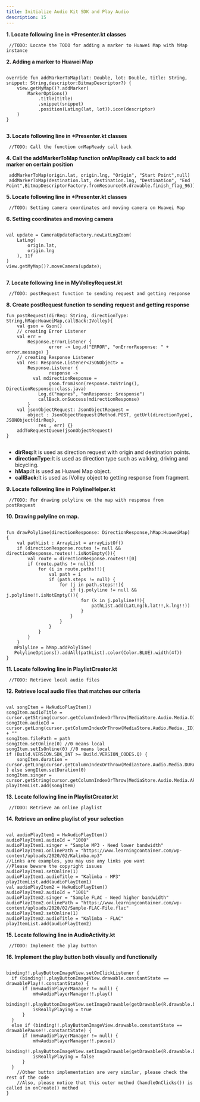 ```yaml
---
title: Initialize Audio Kit SDK and Play Audio
description: 15
---
```


<p><strong>1. Locate following line in *Presenter.kt classes </strong></p>
<pre><div id="copy-button10" class="copy-btn" title="Copy" onclick="copyCode(this.id)"></div><code> //TODO: Locate the TODO for adding a marker to Huawei Map with hMap instance<span class="pln">
</span></code></pre>
<p><strong>2. Adding a marker to Huawei Map</strong></p>
<pre><div id="copy-button11" class="copy-btn" title="Copy" onclick="copyCode(this.id)"></div><code>
override fun addMarkerToMap(lat: Double, lot: Double, title: String, snippet: String,descriptor:BitmapDescriptor?) {
    view.getMyMap()?.addMarker(
        MarkerOptions()
            .title(title)
            .snippet(snippet)
            .position(LatLng(lat, lot)).icon(descriptor)
    )
}
<span class="pln">
</span></code></pre>

<p><strong>3. Locate following line in *Presenter.kt classes</strong></p>
<pre><div id="copy-button12" class="copy-btn" title="Copy" onclick="copyCode(this.id)"></div><code> //TODO: Call the function onMapReady call back<span class="pln">
</span></code></pre>
<p><strong>4. Call the addMarkerToMap function onMapReady call back to add marker on certain position</strong></p>
<pre><div id="copy-button13" class="copy-btn" title="Copy" onclick="copyCode(this.id)"></div><code> addMarkerToMap(origin.lat, origin.lng, "Origin", "Start Point",null)
 addMarkerToMap(destination.lat, destination.lng, "Destination", "End Point",BitmapDescriptorFactory.fromResource(R.drawable.finish_flag_96))<span class="pln">
</span></code></pre>

<p><strong>5. Locate following line in *Presenter.kt classes</strong></p>
<pre><div id="copy-button19" class="copy-btn" title="Copy" onclick="copyCode(this.id)"></div><code> //TODO: Setting camera coordinates and moving camera on Huawei Map<span class="pln">
</span></code></pre>
<p><strong>6. Setting coordinates and moving camera</strong></p>
<pre><div id="copy-button20" class="copy-btn" title="Copy" onclick="copyCode(this.id)"></div><code>
val update = CameraUpdateFactory.newLatLngZoom(
    LatLng(
        origin.lat,
        origin.lng
    ), 11f
)
view.getMyMap()?.moveCamera(update);
<span class="pln">
</span></code></pre>

<p><strong>7. Locate following line in MyVolleyRequest.kt</strong></p>
<pre><div id="copy-button21" class="copy-btn" title="Copy" onclick="copyCode(this.id)"></div><code> //TODO: postRequest function to sending request and getting response <span class="pln">
</span></code></pre>
<p><strong>8. Create postRequest function to sending request and getting response</strong></p>
<pre><div id="copy-button22" class="copy-btn" title="Copy" onclick="copyCode(this.id)"></div><code>fun postRequest(dirReq: String, directionType: String,hMap:HuaweiMap,callBack:IVolley){
    val gson = Gson()
    // creating Error Listener
    val err =
        Response.ErrorListener {
                error -> Log.d("ERROR", "onErrorResponse: " + error.message) }
    // creating Response Listener
    val res: Response.Listener&ltJSONObject&gt =
        Response.Listener {
                response ->
          val mdirectionResponse =
                gson.fromJson(response.toString(), DirectionResponse::class.java)
            Log.d("mapres", "onResponse: $response")
            callBack.onSuccess(mdirectionResponse)
        }
    val jsonObjectRequest: JsonObjectRequest =
        object : JsonObjectRequest(Method.POST, getUrl(directionType), JSONObject(dirReq),
            res , err) {}
    addToRequestQueue(jsonObjectRequest)
}
<span class="pln">
</span></code></pre>
<span class="pln">
</span>
<ul>
  <li><strong>dirReq:</strong>It is used as direction request with origin and destination points.</li>
  <li><strong>directionType:</strong>It is used as direction type such as walking, driving and bicycling.</li>
  <li><strong>hMap:</strong>It is used as Huawei Map object.</li>
  <li><strong>callBack:</strong>It is used as IVolley object to getting response from fragment.</li>
</ul>
<span class="pln">
</span>
<p><strong>9. Locate following line in PolylineHelper.kt</strong></p>
<pre><div id="copy-button23" class="copy-btn" title="Copy" onclick="copyCode(this.id)"></div><code> //TODO: For drawing polyline on the map with response from postRequest<span class="pln">
</span></code></pre>
<p><strong>10. Drawing polyline on map.</strong></p>
<pre><div id="copy-button24" class="copy-btn" title="Copy" onclick="copyCode(this.id)"></div><code>
fun drawPolyline(directionResponse: DirectionResponse,hMap:HuaweiMap) {
    val pathList : ArrayList<LatLng> = arrayListOf()
    if (directionResponse.routes != null && directionResponse.routes!!.isNotEmpty()){
        val route = directionResponse.routes!![0]
        if (route.paths != null){
            for (i in route.paths!!){
                val path = i
                if (path.steps != null) {
                    for (j in path.steps!!){
                        if (j.polyline != null && j.polyline!!.isNotEmpty()){
                            for (k in j.polyline!!){
                                pathList.add(LatLng(k.lat!!,k.lng!!))
                            }
                        }
                    }
                }
            }
        }
    }
   mPolyline = hMap.addPolyline(
   PolylineOptions().addAll(pathList).color(Color.BLUE).width(4f))
}
<span class="pln"></span></code></pre>

<p><strong>11. Locate following line in PlaylistCreator.kt </strong></p>
<pre><div id="copy-button25" class="copy-btn" title="Copy" onclick="copyCode(this.id)"></div><code> //TODO: Retrieve local audio files<span class="pln">
</span></code></pre>
<p><strong>12. Retrieve local audio files that matches our criteria</strong></p>
<pre><div id="copy-button26" class="copy-btn" title="Copy" onclick="copyCode(this.id)"></div><code>
val songItem = HwAudioPlayItem()
songItem.audioTitle = cursor.getString(cursor.getColumnIndexOrThrow(MediaStore.Audio.Media.DISPLAY_NAME))
songItem.audioId = cursor.getLong(cursor.getColumnIndexOrThrow(MediaStore.Audio.Media._ID)).toString() + ""
songItem.filePath = path
songItem.setOnline(0) //0 means local
songItem.setIsOnline(0) //0 means local
if (Build.VERSION.SDK_INT >= Build.VERSION_CODES.Q) {
    songItem.duration = cursor.getLong(cursor.getColumnIndexOrThrow(MediaStore.Audio.Media.DURATION))
} else songItem.setDuration(0)
songItem.singer = cursor.getString(cursor.getColumnIndexOrThrow(MediaStore.Audio.Media.ARTIST))
playItemList.add(songItem)<span class="pln">
</span></code></pre>

<p><strong>13. Locate following line in PlaylistCreator.kt</strong></p>
<pre><div id="copy-button27" class="copy-btn" title="Copy" onclick="copyCode(this.id)"></div><code> //TODO: Retrieve an online playlist<span class="pln">
</span></code></pre>
<p><strong>14. Retrieve an online playlist of your selection</strong></p>
<pre><div id="copy-button28" class="copy-btn" title="Copy" onclick="copyCode(this.id)"></div><code>
val audioPlayItem1 = HwAudioPlayItem()
audioPlayItem1.audioId = "1000"
audioPlayItem1.singer = "Sample MP3 - Need lower bandwidth"
audioPlayItem1.onlinePath = "https://www.learningcontainer.com/wp-content/uploads/2020/02/Kalimba.mp3"
//Links are examples, you may use any links you want
//Please beware the copyright issues
audioPlayItem1.setOnline(1)
audioPlayItem1.audioTitle = "Kalimba - MP3"
playItemList.add(audioPlayItem1)
val audioPlayItem2 = HwAudioPlayItem()
audioPlayItem2.audioId = "1001"
audioPlayItem2.singer = "Sample FLAC - Need higher bandwidth"
audioPlayItem2.onlinePath = "https://www.learningcontainer.com/wp-content/uploads/2020/02/Sample-FLAC-File.flac"
audioPlayItem2.setOnline(1)
audioPlayItem2.audioTitle = "Kalimba - FLAC"
playItemList.add(audioPlayItem2)<span class="pln">
</span></code></pre>

<p><strong>15. Locate following line in AudioActivity.kt</strong></p>
<pre><div id="copy-button29" class="copy-btn" title="Copy" onclick="copyCode(this.id)"></div><code> //TODO: Implement the play button<span class="pln">
</span></code></pre>
<p><strong>16. Implement the play button both visually and functionally</strong></p>
<pre><div id="copy-button30" class="copy-btn" title="Copy" onclick="copyCode(this.id)"></div><code>
binding!!.playButtonImageView.setOnClickListener {
  if (binding!!.playButtonImageView.drawable.constantState == drawablePlay!!.constantState) {
      if (mHwAudioPlayerManager != null) {
          mHwAudioPlayerManager!!.play()
          binding!!.playButtonImageView.setImageDrawable(getDrawable(R.drawable.btn_playback_pause_normal))
          isReallyPlaying = true
      }
  } 
  else if (binding!!.playButtonImageView.drawable.constantState == drawablePause!!.constantState) {
      if (mHwAudioPlayerManager != null) {
          mHwAudioPlayerManager!!.pause()
          binding!!.playButtonImageView.setImageDrawable(getDrawable(R.drawable.btn_playback_play_normal))
          isReallyPlaying = false
      }
  }
    //Other button implementation are very similar, please check the rest of the code
    //Also, please notice that this outer method (handleOnClicks()) is called in onCreate() method
}<span class="pln">
</span></code></pre>
